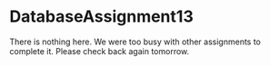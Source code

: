 # DatabaseAssignment13
There is nothing here. We were too busy with other assignments to complete it. Please check back again tomorrow.
